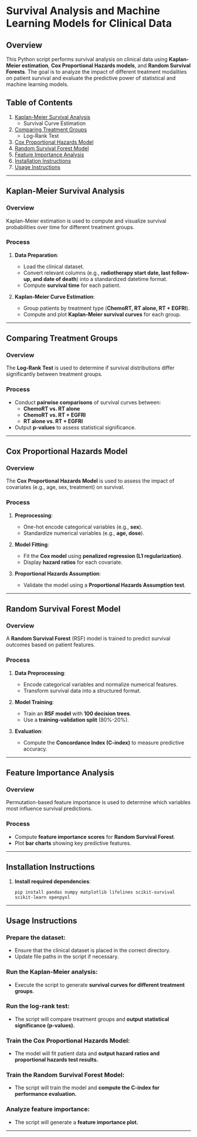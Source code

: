 # Survival Analysis and Machine Learning Models for Clinical Data

## Overview
This Python script performs survival analysis on clinical data using **Kaplan-Meier estimation**, **Cox Proportional Hazards models**, and **Random Survival Forests**. The goal is to analyze the impact of different treatment modalities on patient survival and evaluate the predictive power of statistical and machine learning models.

## Table of Contents
1. [Kaplan-Meier Survival Analysis](#kaplan-meier-survival-analysis)
    - Survival Curve Estimation
2. [Comparing Treatment Groups](#comparing-treatment-groups)
    - Log-Rank Test
3. [Cox Proportional Hazards Model](#cox-proportional-hazards-model)
4. [Random Survival Forest Model](#random-survival-forest-model)
5. [Feature Importance Analysis](#feature-importance-analysis)
6. [Installation Instructions](#installation-instructions)
7. [Usage Instructions](#usage-instructions)

---

## Kaplan-Meier Survival Analysis

### Overview
Kaplan-Meier estimation is used to compute and visualize survival probabilities over time for different treatment groups.

### Process
1. **Data Preparation**:
   - Load the clinical dataset.
   - Convert relevant columns (e.g., **radiotherapy start date, last follow-up, and date of death**) into a standardized datetime format.
   - Compute **survival time** for each patient.

2. **Kaplan-Meier Curve Estimation**:
   - Group patients by treatment type (**ChemoRT, RT alone, RT + EGFRI**).
   - Compute and plot **Kaplan-Meier survival curves** for each group.

---

## Comparing Treatment Groups

### Overview
The **Log-Rank Test** is used to determine if survival distributions differ significantly between treatment groups.

### Process
- Conduct **pairwise comparisons** of survival curves between:
  - **ChemoRT vs. RT alone**
  - **ChemoRT vs. RT + EGFRI**
  - **RT alone vs. RT + EGFRI**
- Output **p-values** to assess statistical significance.

---

## Cox Proportional Hazards Model

### Overview
The **Cox Proportional Hazards Model** is used to assess the impact of covariates (e.g., age, sex, treatment) on survival.

### Process
1. **Preprocessing**:
   - One-hot encode categorical variables (e.g., **sex**).
   - Standardize numerical variables (e.g., **age, dose**).

2. **Model Fitting**:
   - Fit the **Cox model** using **penalized regression (L1 regularization)**.
   - Display **hazard ratios** for each covariate.

3. **Proportional Hazards Assumption**:
   - Validate the model using a **Proportional Hazards Assumption test**.

---

## Random Survival Forest Model

### Overview
A **Random Survival Forest** (RSF) model is trained to predict survival outcomes based on patient features.

### Process
1. **Data Preprocessing**:
   - Encode categorical variables and normalize numerical features.
   - Transform survival data into a structured format.

2. **Model Training**:
   - Train an **RSF model** with **100 decision trees**.
   - Use a **training-validation split** (80%-20%).

3. **Evaluation**:
   - Compute the **Concordance Index (C-index)** to measure predictive accuracy.

---

## Feature Importance Analysis

### Overview
Permutation-based feature importance is used to determine which variables most influence survival predictions.

### Process
- Compute **feature importance scores** for **Random Survival Forest**.
- Plot **bar charts** showing key predictive features.

---

## Installation Instructions

1. **Install required dependencies**:
    ```
    pip install pandas numpy matplotlib lifelines scikit-survival scikit-learn openpyxl
    ```
---

## Usage Instructions

### Prepare the dataset:
- Ensure that the clinical dataset is placed in the correct directory.
- Update file paths in the script if necessary.

### Run the Kaplan-Meier analysis:
- Execute the script to generate **survival curves for different treatment groups**.

### Run the log-rank test:
- The script will compare treatment groups and **output statistical significance (p-values).**

### Train the Cox Proportional Hazards Model:
- The model will fit patient data and **output hazard ratios and proportional hazards test results.**

### Train the Random Survival Forest Model:
- The script will train the model and **compute the C-index for performance evaluation.**

### Analyze feature importance:
- The script will generate a **feature importance plot.**

---
